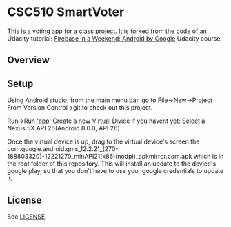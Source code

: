# CSC510 SmartVoter

This is a voting app for a class project. It is forked from the code of an Udacity tutorial: [Firebase in a Weekend: Android by Google](https://www.udacity.com/course/firebase-in-a-weekend-by-google-android--ud0352) Udacity course.

## Overview


## Setup

Using Android studio, from the main menu bar, go to File->New->Project From Version Control->git
 to check out this project.
 
Run->Run 'app'
	Create a new Virtual Divice if you havent yet:
	Select a Nexus 5X API 26(Android 8.0.0, API 26)

Once the virtual device is up, drag to the virtual device's screen the com.google.android.gms_12.2.21_(270-188803320)-12221270_minAPI21(x86)(nodpi)_apkmirror.com.apk
which is in the root folder of this repository. This will install an update to the device's google play, so that you don't have to use your google credentials to update it.

## License
See [LICENSE](LICENSE)
